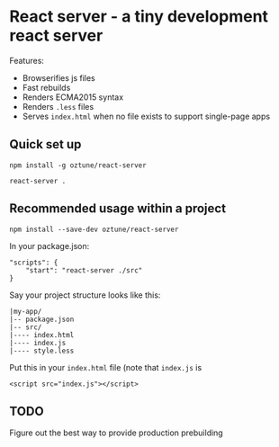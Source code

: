 # React server - a tiny development react server

Features:
- Browserifies js files
- Fast rebuilds
- Renders ECMA2015 syntax
- Renders `.less` files
- Serves `index.html` when no file exists to support single-page apps

## Quick set up

```
npm install -g oztune/react-server
```

```
react-server .
```

## Recommended usage within a project

```
npm install --save-dev oztune/react-server
```

In your package.json:

    "scripts": {
        "start": "react-server ./src"
    }

Say your project structure looks like this:

    |my-app/
    |-- package.json
    |-- src/
    |---- index.html
    |---- index.js
    |---- style.less

Put this in your `index.html` file (note that `index.js` is 

    <script src="index.js"></script>

## TODO

Figure out the best way to provide production prebuilding
